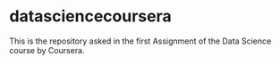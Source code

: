 # datasciencecoursera
This is the repository asked in the first Assignment of the Data Science course by Coursera.
